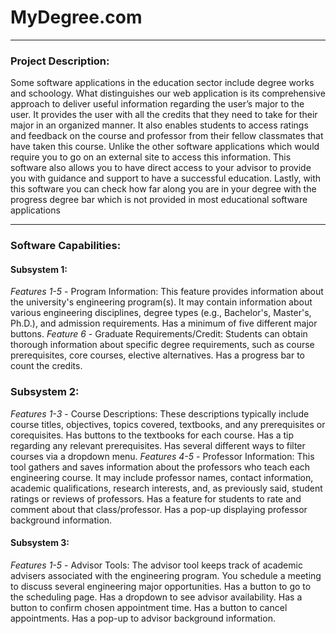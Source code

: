 # MyDegree.com

--- 

<div>
<h3>Project Description:</h3>
<p>
Some software applications in the education sector include degree works and schoology.
What distinguishes our web application is its comprehensive approach to deliver useful
information regarding the user’s major to the user. It provides the user with all the credits that
they need to take for their major in an organized manner. It also enables students to access
ratings and feedback on the course and professor from their fellow classmates that have taken
this course. Unlike the other software applications which would require you to go on an external
site to access this information. This software also allows you to have direct access to your
advisor to provide you with guidance and support to have a successful education. Lastly, with
this software you can check how far along you are in your degree with the progress degree bar
which is not provided in most educational software applications
</p>
</div>

---

<div>
<h3>Software Capabilities:</h3>
<h4>Subsystem 1:</h4>
<p>
<i>Features 1-5</i> - Program Information: This feature provides information about the
university's engineering program(s). It may contain information about various
engineering disciplines, degree types (e.g., Bachelor's, Master's, Ph.D.), and admission
requirements. Has a minimum of five different major buttons.
<i>Feature 6</i> - Graduate Requirements/Credit: Students can obtain thorough information
about specific degree requirements, such as course prerequisites, core courses, elective
alternatives. Has a progress bar to count the credits.
</p>
<h3>Subsystem 2:</h4>
<p>
<i>Features 1-3</i> - Course Descriptions: These descriptions typically include course titles,
objectives, topics covered, textbooks, and any prerequisites or corequisites. Has buttons
to the textbooks for each course. Has a tip regarding any relevant prerequisites. Has
several different ways to filter courses via a dropdown menu.
<i>Features 4-5</i> - Professor Information: This tool gathers and saves information about the
professors who teach each engineering course. It may include professor names, contact
information, academic qualifications, research interests, and, as previously said, student
ratings or reviews of professors. Has a feature for students to rate and comment about that
class/professor. Has a pop-up displaying professor background information.
</p>
<h4>Subsystem 3:</h4>
<p>
<i>Features 1-5</i> - Advisor Tools: The advisor tool keeps track of academic advisers
associated with the engineering program. You schedule a meeting to discuss several
engineering major opportunities. Has a button to go to the scheduling page. Has a
dropdown to see advisor availability. Has a button to confirm chosen appointment time.
Has a button to cancel appointments. Has a pop-up to advisor background information.
</p>